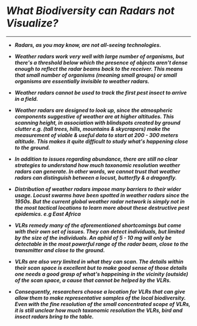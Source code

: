 # ___What Biodiversity can Radars not Visualize?___
---------------

- ___Radars, as you may know, are not all-seeing technologies.___        

- ___Weather radars work very well with large number of organisms, but there's a threshold below which the presence of objects aren't dense enough to reflect the radar beams back to the receiver. This means that small number of organisms (meaning small groups) or small organisms are essentially invisible to weather radars.___

- ___Weather radars cannot be used to track the first pest insect to arrive in a field.___

- ___Weather radars are designed to look up, since the atmospheric components suggestive of weather are at higher altitudes. This scanning height, in association with blindspots created by ground clutter e.g. (tall trees, hills, mountains & skycrapers) make the measurement of viable & useful data to start at 200 - 300 meters altitude. This makes it quite difficult to study what's happening close to the ground.___

- ___In addition to issues regarding abundance, there are still no clear strategies to understand how much taxonomic resolution weather radars can generate. In other words, we cannot trust that weather radars can distinguish between a locust, butterfly & a dragonfly.___

- ___Distribution of weather radars impose many barriers to their wider usage. Locust swarms have been spotted in weather radars since the 1950s. But the current global weather radar network is simply not in the most tactical locations to learn more about these destructive pest epidemics. e.g East Africa___

- ___VLRs remedy many of the aforementioned shortcomings but come with their own set of issues. They can detect individuals, but limited by the size of the individuals. An aphid of 5 - 10 mg will only be detectable in the most powerful range of the radar beam, close to the transmitter and close to the ground.___

- ___VLRs are also very limited in what they can scan. The details within their scan space is excellent but to make good sense of those details one needs a good grasp of what's happeining in the vicinity (outside) of the scan space, a cause that cannot be helped by the VLRs.___

- ___Consequently, researchers choose a location for VLRs that can give allow them to make representative samples of the local biodiversity. Even with the fine resolution of the small concentrated scope of VLRs, it is still unclear how much taxonomic resolution the VLRs, bird and insect radars bring to the table.___
